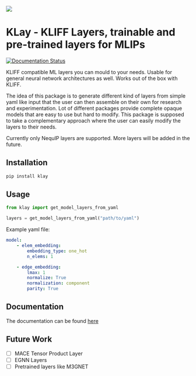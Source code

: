 ![](./KlayLogo.png)
# KLay - KLIFF Layers, trainable and pre-trained layers for MLIPs
[![Documentation Status](https://readthedocs.org/projects/klay/badge/?version=latest)](https://klay.readthedocs.io/en/latest/?badge=latest)
 
KLIFF compatible ML layers you can mould to your needs. Usable for general neural network architectures as well. Works out of the box with KLIFF.


The idea of this package is to generate different kind of layers from simple yaml like input that the user can then assemble on their own for research and experimentation.
Lot of different packages provide complete opaque models that are easy to use but hard to modify. 
This package is supposed to take a complementary approach where the user can easily modify the layers to their needs.

Currently only NequIP layers are supported. More layers will be added in the future.

## Installation
```bash
pip install klay
```

## Usage
```python
from klay import get_model_layers_from_yaml

layers = get_model_layers_from_yaml("path/to/yaml")
```

Example yaml file:
```yaml
model:
    - elem_embedding:
        embedding_type: one_hot
        n_elems: 1

    - edge_embedding:
        lmax: 1
        normalize: True
        normalization: component
        parity: True
```

## Documentation
The documentation can be found [here](https://klay.readthedocs.io/en/latest/)

## Future Work
- [ ] MACE Tensor Product Layer
- [ ] EGNN Layers
- [ ] Pretrained layers like M3GNET